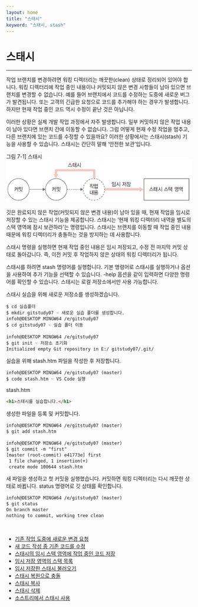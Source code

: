 ```yaml
---
layout: home
title: "스태시"
keyword: "스태시, stash"
---
```


# 스태시
---
작업 브랜치를 변경하려면 워킹 디렉터리는 깨끗한(clean) 상태로 정리되어 있어야 합니다. 워킹 디렉터리에 작업 중인 내용이나 커밋되지 않은 변경 사항들이 남아 있으면 브랜치를 변경할 수 없습니다. 예를 들어 브랜치에서 코드를 수정하는 도중에 새로운 버그가 발견됩니다. 또는 고객의 긴급한 요청으로 코드를 추가해야 하는 경우가 발생합니다. 하지만 현재 작업 중인 코드 역시 수정이 끝난 것은 아닙니다.  

이러한 상황은 실제 개발 작업 과정에서 자주 발생합니다. 일부 커밋하지 않은 작업 내용이 남아 있다면 브랜치 간에 이동할 수 없습니다. 그럼 어떻게 현재 수정 작업을 멈추고, 다른 브랜치에 있는 코드를 수정할 수 있을까요? 이러한 상황에서는 스태시(stash) 기능을 사용할 수 있습니다. 스태시는 간단히 말해 ‘안전한 보관’입니다.  

그림 7-1] 스태시  
![스태시](./img/07-1.jpg)

깃은 완료되지 않은 작업(커밋되지 않은 변경 내용)이 남아 있을 때, 현재 작업을 임시로 저장할 수 있는 스태시 기능을 제공합니다. 스태시는 ‘현재 워킹 디렉터리 내역을 별도의 스택 영역에 잠시 보관하라’는 명령입니다. 스태시는 브랜치를 이동할 때 작업 중인 내용 때문에 워킹 디렉터리가 충돌하는 것을 방지하는 데 사용합니다.  

스태시 명령을 실행하면 현재 작업 중인 내용은 임시 저장되고, 수정 전 마지막 커밋 상태로 돌아갑니다. 즉, 이전 커밋 후 작업하지 않은 상태의 워킹 디렉터리가 됩니다.  

스태시를 하려면 stash 명령어를 실행합니다. 기본 명령어로 스태시를 실행하거나 옵션을 사용하여 추가 기능을 선택할 수 있습니다. -help 옵션을 같이 입력하면 다양한 명령어를 확인할 수 있습니다. 스태시는 로컬 저장소에서만 사용 가능합니다.  

스태시 실습을 위해 새로운 저장소를 생성하겠습니다.  

```
$ cd 실습폴더
$ mkdir gitstudy07 ☜ 새로운 실습 폴더를 생성합니다.
infoh@DESKTOP MINGW64 /e/gitstudy07
$ cd gitstudy07 ☜ 실습 폴더 이동

infoh@DESKTOP MINGW64 /e/gitstudy07
$ git init ☜ 저장소 초기화
Initialized empty Git repository in E:/ gitstudy07/.git/
```

실습을 위해 stash.htm 파일을 작성한 후 저장합니다.

```
infoh@DESKTOP MINGW64 /e/gitstudy07 (master)
$ code stash.htm ☜ VS Code 실행
```

stash.htm
```html
<h1>스태시를 실습합니다.</h1>
```
 
생성한 파일을 등록 및 커밋합니다.  

```
infoh@DESKTOP MINGW64 /e/gitstudy07 (master)
$ git add stash.htm

infoh@DESKTOP MINGW64 /e/gitstudy07 (master)
$ git commit -m "first"
[master (root-commit) e41773e] first
 1 file changed, 1 insertion(+)
 create mode 100644 stash.htm
```

새 파일을 생성하고 첫 커밋을 실행했습니다. 커밋하면 워킹 디렉터리는 다시 깨끗한 상태로 바뀝니다. status 명령어로 깃 상태를 확인합니다.  

```
infoh@DESKTOP MINGW64 /e/gitstudy07 (master)
$ git status
On branch master
nothing to commit, working tree clean
```

<br>

+ [기존 작업 도중에 새로운 변경 요청](stash/work)
+ [새 코드 작성 중 기존 코드를 수정](stash/edit) 
+ [스태시의 임시 스택 영역에 작업 중인 코드 저장](stash/save) 
+ [임시 저장 영역의 스택 목록](stash/list) 
+ [임시 저장한 스태시 불러오기](stash/load) 
+ [스태시 복원으로 충돌](stash/conflict) 
+ [스태시 복사](stash/copy) 
+ [스태시 삭제](stash/delete) 
+ [소스트리에서 스태시 사용](stash/sourcetree) 

<br>